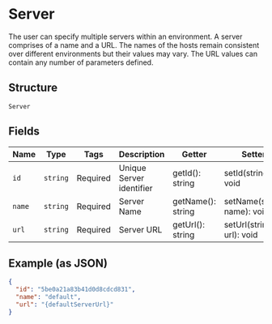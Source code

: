 
# Server

The user can specify multiple servers within an environment. A server comprises of a name and a URL. The names of the hosts remain consistent over different environments but their values may vary. The URL values can contain any number of parameters defined.

## Structure

`Server`

## Fields

| Name | Type | Tags | Description | Getter | Setter |
|  --- | --- | --- | --- | --- | --- |
| `id` | `string` | Required | Unique Server identifier | getId(): string | setId(string id): void |
| `name` | `string` | Required | Server Name | getName(): string | setName(string name): void |
| `url` | `string` | Required | Server URL | getUrl(): string | setUrl(string url): void |

## Example (as JSON)

```json
{
  "id": "5be0a21a83b41d0d8cdcd831",
  "name": "default",
  "url": "{defaultServerUrl}"
}
```

